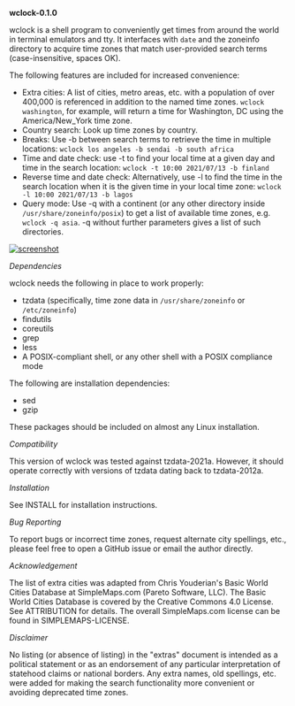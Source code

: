 **wclock-0.1.0**

wclock is a shell program to conveniently get times from around the world in terminal emulators and tty. It interfaces with `date` and the zoneinfo directory to acquire time zones that match user-provided search terms (case-insensitive, spaces OK).

The following features are included for increased convenience:

* Extra cities: A list of cities, metro areas, etc. with a population of over 400,000 is referenced in addition to the named time zones. `wclock washington`, for example, will return a time for Washington, DC using the America/New_York time zone.
* Country search: Look up time zones by country.
* Breaks: Use -b between search terms to retrieve the time in multiple locations: `wclock los angeles -b sendai -b south africa`
* Time and date check: use -t to find your local time at a given day and time in the search location: `wclock -t 10:00 2021/07/13 -b finland`
* Reverse time and date check: Alternatively, use -l to find the time in the search location when it is the given time in your local time zone: `wclock -l 10:00 2021/07/13 -b lagos`
* Query mode: Use -q with a continent (or any other directory inside `/usr/share/zoneinfo/posix`) to get a list of available time zones, e.g. `wclock -q asia`. -q without further parameters gives a list of such directories.

[![screenshot](https://user-images.githubusercontent.com/74497663/126334543-be612228-80d2-4bda-9dc0-73d9ab60bcbf.png?raw=true)](https://user-images.githubusercontent.com/74497663/126334543-be612228-80d2-4bda-9dc0-73d9ab60bcbf.png?raw=true)

*Dependencies*

wclock needs the following in place to work properly:

* tzdata (specifically, time zone data in `/usr/share/zoneinfo` or `/etc/zoneinfo`)
* findutils
* coreutils
* grep
* less
* A POSIX-compliant shell, or any other shell with a POSIX compliance mode

The following are installation dependencies:

* sed
* gzip

These packages should be included on almost any Linux installation.

*Compatibility*

This version of wclock was tested against tzdata-2021a. However, it should operate correctly with versions of tzdata dating back to tzdata-2012a.

*Installation*

See INSTALL for installation instructions.

*Bug Reporting*

To report bugs or incorrect time zones, request alternate city spellings, etc., please feel free to open a GitHub issue or email the author directly.

*Acknowledgement*

The list of extra cities was adapted from Chris Youderian's Basic World Cities Database at SimpleMaps.com (Pareto Software, LLC). The Basic World Cities Database is covered by the Creative Commons 4.0 License. See ATTRIBUTION for details. The overall SimpleMaps.com license can be found in SIMPLEMAPS-LICENSE.

*Disclaimer*

No listing (or absence of listing) in the "extras" document is intended as a political statement or as an endorsement of any particular interpretation of statehood claims or national borders. Any extra names, old spellings, etc. were added for making the search functionality more convenient or avoiding deprecated time zones.
